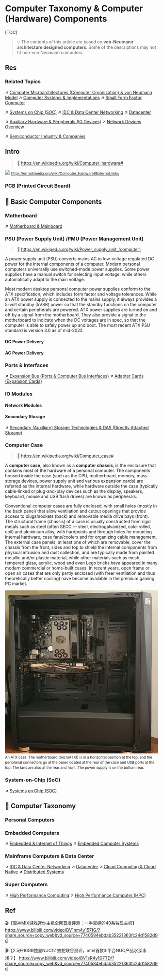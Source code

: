 # Computer Taxonomy & Computer (Hardware) Components

[TOC]



> 💡 The contents of this article are based on **von-Neumann architecture designed computers**. Some of the descriptions may not fit non-von Neumann computers.



## Res
### Related Topics
↗ [Computer Microarchitectures (Computer Organization) & von Neumann Model](Computer%20Architecture/Computer%20Microarchitectures%20(Computer%20Organization)%20&%20von%20Neumann%20Model/Computer%20Microarchitectures%20(Computer%20Organization)%20&%20von%20Neumann%20Model.md)
↗ [Computer Systems & Implementations](📌%20Computer%20Systems%20&%20Implementations/Computer%20Systems%20&%20Implementations.md)
↗ [Small Form Factor Computer](📌%20Computer%20Systems%20&%20Implementations/🎃%20Computing%20&%20Computing%20Systems/Small%20Form%20Factor%20Computer.md)

↗ [Systems on Chip (SOC)](Computer%20Architecture/Computer%20Microarchitectures%20(Computer%20Organization)%20&%20von%20Neumann%20Model/Systems%20on%20Chip%20(SOC).md)
↗ [IDC & Data Center Networking](../🏎️%20Computer%20Networking%20and%20Communication/🚀%20High%20Performance%20Network%20(HPN)%20&%20IDC%20Technologies/IDC%20&%20Data%20Center%20Networking.md)
↗ [Datacenter](../🍕%20Computer%20Storage%20&%20Database%20Systems/🚀%20High%20Performance%20Storage%20(HPS)/Datacenter.md)

↗ [Auxiliary Hardware & Peripherals (IO Devices)](../Hardware%20&%20EE%20Related/Auxiliary%20Hardware%20&%20Peripherals%20(IO%20Devices)/Auxiliary%20Hardware%20&%20Peripherals%20(IO%20Devices).md)
↗ [Network Devices Overview](../🏎️%20Computer%20Networking%20and%20Communication/📌%20Computer%20Networking%20Basics%20(Protocol%20Part)/Network%20Devices%20Overview.md)

↗ [Semiconductor Industry & Companies](../../🗺%20CS%20Overview/Electronics%20&%20Information%20Technologies%20Business%20Fields%20Research/Hardware%20Industry%20&%20Manufacturers/Semiconductor%20Industry%20&%20Companies/Semiconductor%20Industry%20&%20Companies.md)



## Intro
> 🔗 https://en.wikipedia.org/wiki/Computer_hardware#

![](../../../../../../../Assets/Pics/Screenshot%202024-03-16%20at%206.12.18%20PM.png)
<small>https://en.wikipedia.org/wiki/Computer_hardware#External_links</small>


### PCB (Printed Circuit Board)



## 🎯 Basic Computer Components
### Motherboard
↗ [Motherboard & Mainboard](Computer%20Architecture/Computer%20Microarchitectures%20(Computer%20Organization)%20&%20von%20Neumann%20Model/Motherboard%20&%20Mainboard.md)


### PSU (Power Supply Unit) /PMU (Power Management Unit)
> 🔗 https://en.wikipedia.org/wiki/Power_supply_unit_(computer)

A power supply unit (PSU) converts mains AC to low-voltage regulated DC power for the internal components of a computer. Modern personal computers universally use switched-mode power supplies. Some power supplies have a manual switch for selecting input voltage, while others automatically adapt to the main voltage.

Most modern desktop personal computer power supplies conform to the ATX specification, which includes form factor and voltage tolerances. While an ATX power supply is connected to the mains supply, it always provides a 5-volt standby (5VSB) power so that the standby functions on the computer and certain peripherals are powered. ATX power supplies are turned on and off by a signal from the motherboard. They also provide a signal to the motherboard to indicate when the DC voltages are in spec, so that the computer is able to safely power up and boot. The most recent ATX PSU standard is version 3.0 as of mid-2022.
#### DC Power Delivery

#### AC Power Delivery


### Ports & Interfaces
↗ [Expansion Bus (Ports & Computer Bus Interfaces)](Computer%20Architecture/Computer%20Microarchitectures%20(Computer%20Organization)%20&%20von%20Neumann%20Model/Computer%20Bus%20(Datapath)%20&%20Interfaces%20&%20Protocols/Expansion%20Bus%20(Ports%20&%20Computer%20Bus%20Interfaces)/Expansion%20Bus%20(Ports%20&%20Computer%20Bus%20Interfaces).md)
↗ [Adapter Cards (Expansion Cards)](Computer%20Architecture/Computer%20Microarchitectures%20(Computer%20Organization)%20&%20von%20Neumann%20Model/Computer%20IO%20System/Adapter%20Cards%20(Expansion%20Cards)/Adapter%20Cards%20(Expansion%20Cards).md)


### IO Modules
#### Network Modules
#### Secondary Storage
↗ [Secondary (Auxiliary) Storage Technologies & DAS (Directly Attached Storage)](Computer%20Architecture/Computer%20Microarchitectures%20(Computer%20Organization)%20&%20von%20Neumann%20Model/Computer%20Memory%20&%20Storage/Secondary%20(Auxiliary)%20Storage%20Technologies%20&%20DAS%20(Directly%20Attached%20Storage)/Secondary%20(Auxiliary)%20Storage%20Technologies%20&%20DAS%20(Directly%20Attached%20Storage).md)


### Computer Case
> 🔗 https://en.wikipedia.org/wiki/Computer_case#

A **computer case**, also known as a **computer chassis**, is the enclosure that contains most of the hardware of a personal computer. The components housed inside the case (such as the CPU, motherboard, memory, mass storage devices, power supply unit and various expansion cards) are referred as the internal hardware, while hardware outside the case (typically cable-linked or plug-and-play devices such as the display, speakers, keyboard, mouse and USB flash drives) are known as peripherals.

Conventional computer cases are fully enclosed, with small holes (mostly in the back panel) that allow ventilation and cutout openings that provide access to plugs/sockets (back) and removable media drive bays (front). The structural frame (chassis) of a case is usually constructed from rigid metals such as steel (often SECC — steel, electrogalvanized, cold-rolled, coil) and aluminium alloy, with hardpoints and through holes for mounting internal hardware, case fans/coolers and for organizing cable management. The external case panels, at least one of which are removable, cover the chassis from the front, sides and top to shield the internal components from physical intrusion and dust collection, and are typically made from painted metallic and/or plastic material, while other materials such as mesh, tempered glass, acrylic, wood and even Lego bricks have appeared in many modern commercial or home-built cases. In recent years, open frame or open air cases that are only partly enclosed (with freer ventilation and thus theoretically better cooling) have become available in the premium gaming PC market.

![1920px-Gabinete99 | 500](../../../Assets/Pics/1920px-Gabinete99.jpg)
<small>An ATX case. The motherboard (microATX)) is in a horizontal position at the top, and the peripheral connectors go at the panel located at the rear of the case and USB ports at the top. The fans are also at the rear and front. The power supply is on the bottom rear.</small>


### System-on-Chip (SoC)
↗ [Systems on Chip (SOC)](Computer%20Architecture/Computer%20Microarchitectures%20(Computer%20Organization)%20&%20von%20Neumann%20Model/Systems%20on%20Chip%20(SOC).md)



## 🎯 Computer Taxonomy
### Personal Computers


### Embedded Computers
↗ [Embedded & Internet of Things](../../Embedded%20&%20Internet%20of%20Things/Embedded%20&%20Internet%20of%20Things.md)
↗ [Embedded Computer Systems](../../Embedded%20&%20Internet%20of%20Things/🚟%20Embedded%20Computer%20Systems/Embedded%20Computer%20Systems.md)


### Mainframe Computers & Data Center
↗ [IDC & Data Center Networking](../🏎️%20Computer%20Networking%20and%20Communication/🚀%20High%20Performance%20Network%20(HPN)%20&%20IDC%20Technologies/IDC%20&%20Data%20Center%20Networking.md)
↗ [Datacenter](../🍕%20Computer%20Storage%20&%20Database%20Systems/🚀%20High%20Performance%20Storage%20(HPS)/Datacenter.md)
↗ [Cloud Computing & Cloud Native](../../Software%20Engineering/☁️%20Cloud%20Computing%20&%20Cloud%20Native/Cloud%20Computing%20&%20Cloud%20Native.md)
↗ [Distributed Systems](../../System%20Architecture%20Design/🌌%20Distributed%20Systems/Distributed%20Systems.md)


### Super Computers
↗ [High Performance Computing](📌%20Computer%20Systems%20&%20Implementations/🎃%20Computing%20&%20Computing%20Systems/🚀%20High%20Performance%20Computing/High%20Performance%20Computing.md)
↗ [High Performance Computer (HPC)](📌%20Computer%20Systems%20&%20Implementations/🎃%20Computing%20&%20Computing%20Systems/🚀%20High%20Performance%20Computing/High%20Performance%20Computer%20(HPC).md)



## Ref
🎬【雷神MIX游戏迷你主机全网首发评测：一手掌握的40系独显主机】 https://www.bilibili.com/video/BV1nm4y157fG/?share_source=copy_web&vd_source=7740584ebdab35221363fc24d1582d9d

🎬【2.5升16GB独显NUC12 蝰蛇峡谷测评，intel首款3i平台NUC产品水深水浅？】 https://www.bilibili.com/video/BV1sR4y1D7TD/?share_source=copy_web&vd_source=7740584ebdab35221363fc24d1582d9d

[一台电脑由哪些部分构成？]: https://www.cnblogs.com/skzxc/p/12914063.html